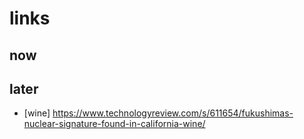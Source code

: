 # links

## now

## later

* [wine] https://www.technologyreview.com/s/611654/fukushimas-nuclear-signature-found-in-california-wine/

